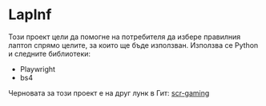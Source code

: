 <h1>LapInf</h1>
<p>Този проект цели да помогне на потребителя да избере правилния лаптоп спрямо целите, за които ще бъде използван. Използва се Python  и следните библиотеки:</p>
<ul>
    <li>Playwright</li>
    <li>bs4</li>
</ul>
<p>Черновата за този проект е на друг лунк в Гит: <a href="https://github.com/pr0UnDead/scr-gaming">scr-gaming</a></p>